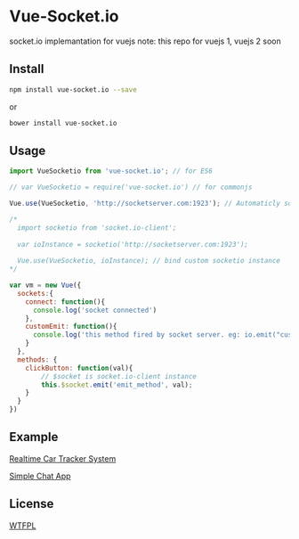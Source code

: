 # Vue-Socket.io
socket.io implemantation for vuejs
note: this repo for vuejs 1, vuejs 2 soon

## Install

  ``` bash
  npm install vue-socket.io --save
  ```
  or

  ``` bash
  bower install vue-socket.io
  ```
  
## Usage

``` js
import VueSocketio from 'vue-socket.io'; // for ES6

// var VueSocketio = require('vue-socket.io') // for commonjs

Vue.use(VueSocketio, 'http://socketserver.com:1923'); // Automaticly socket connect from url string

/*
  import socketio from 'socket.io-client';
  
  var ioInstance = socketio('http://socketserver.com:1923');
  
  Vue.use(VueSocketio, ioInstance); // bind custom socketio instance
*/

var vm = new Vue({
  sockets:{
    connect: function(){
      console.log('socket connected')
    },
    customEmit: function(){
      console.log('this method fired by socket server. eg: io.emit("customEmit", data)')
    }
  },
  methods: {
    clickButton: function(val){
        // $socket is socket.io-client instance
        this.$socket.emit('emit_method', val);
    }
  }
})
```

## Example
[Realtime Car Tracker System](http://metinseylan.com/)

[Simple Chat App](http://metinseylan.com/vuesocketio/)



## License
[WTFPL](http://www.wtfpl.net/)
